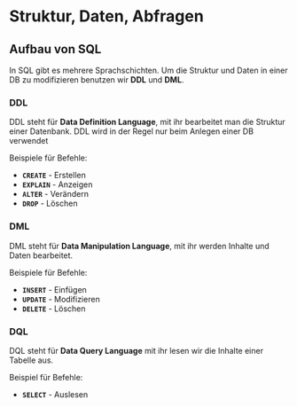 # Struktur, Daten, Abfragen

<show-structure depth="2" />

## Aufbau von SQL

In SQL gibt es mehrere Sprachschichten. Um die Struktur und Daten in einer DB zu modifizieren benutzen wir **DDL** und **DML**.

### DDL

DDL steht für **Data Definition Language**, mit ihr bearbeitet man die Struktur einer Datenbank. DDL wird in der Regel nur beim Anlegen einer DB verwendet

Beispiele für Befehle:

* **`CREATE`** - Erstellen
* **`EXPLAIN`** - Anzeigen
* **`ALTER`** - Verändern
* **`DROP`** - Löschen

### DML

DML steht für **Data Manipulation Language**, mit ihr werden Inhalte und Daten bearbeitet.

Beispiele für Befehle:

- **`INSERT`** - Einfügen
- **`UPDATE`** - Modifizieren
- **`DELETE`** - Löschen

### DQL

DQL steht für **Data Query Language** mit ihr lesen wir die Inhalte einer Tabelle aus.

Beispiel für Befehle:

- **`SELECT`** - Auslesen